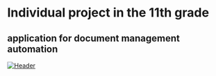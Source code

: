 # Individual project in the 11th grade

## application for document management automation

[![Header](https://github.com/flexyw1be/DentalProject/blob/master/data/deltadent1.png)](https://github.com/flexyw1be/DentalProject/blob/master/data/deltadent1.png)

